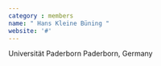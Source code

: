 ```yaml
---
category : members
name: " Hans Kleine Büning " 
website: '#'
---
```

Universität Paderborn
Paderborn, Germany

